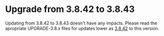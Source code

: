 # Upgrade from 3.8.42 to 3.8.43

Updating from 3.8.42 to 3.8.43 doesn't have any impacts. Please read the apropriate UPGRADE-3.8.x files for updates lower as [3.8.42](UPGRADE-3.8.42.md) to this version.